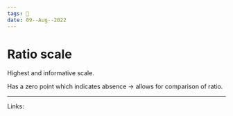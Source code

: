 ```yaml
---
tags: 🌱
date: 09--Aug--2022
---
```


# Ratio scale

Highest and informative scale.

Has a zero point which indicates absence -> allows for comparison of ratio.

---
Links: 